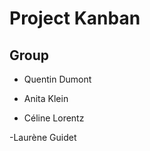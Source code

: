 # Project Kanban

## Group





 - Quentin Dumont

 - Anita Klein

- Céline Lorentz

 -Laurène Guidet

 
